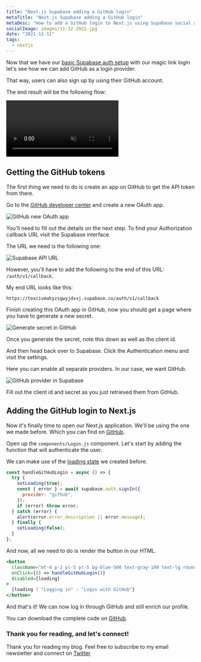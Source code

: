 ```yaml
---
title: "Next.js Supabase adding a GitHub login"
metaTitle: "Next.js Supabase adding a GitHub login"
metaDesc: "How to add a GitHub login to Next.js using Supabase social authentication"
socialImage: images/11-12-2021.jpg
date: "2021-12-11"
tags:
  - nextjs
---
```


Now that we have our [basic Supabase auth setup](https://daily-dev-tips.com/posts/authenticating-nextjs-with-supabase-auth-magic-links/) with our magic link login let's see how we can add GitHub as a login provider.

That way, users can also sign up by using their GitHub account.

The end result will be the following flow:

<!-- ![Next.js Supabase adding a GitHub login](https://cdn.hashnode.com/res/hashnode/image/upload/v1638246844582/G0mIY5Z4L.gif) -->
<video autoplay loop muted playsinline>
  <source src="https://res.cloudinary.com/daily-dev-tips/video/upload/v1638246910/ghlogin_q4uggu.webm" type="video/webm" />
  <source src="https://res.cloudinary.com/daily-dev-tips/video/upload/v1638246910/ghlogin_vwcwru.mp4" type="video/mp4" />
</video>

## Getting the GitHub tokens

The first thing we need to do is create an app on GitHub to get the API token from there.

Go to the [GitHub developer center](https://github.com/settings/developers) and create a new OAuth app.

![GitHub new OAuth app](https://cdn.hashnode.com/res/hashnode/image/upload/v1638245914307/IZwcOQU6b.png)

You'll need to fill out the details on the next step.
To find your Authorization callback URL visit the Supabase interface.

The URL we need is the following one:

![Supabase API URL](https://cdn.hashnode.com/res/hashnode/image/upload/v1638245883918/O_33yuynl.png)

However, you'll have to add the following to the end of this URL: `/auth/v1/callback`.

My end URL looks like this:

`https://texcivmahyzsgwyjdvvj.supabase.co/auth/v1/callback`

Finish creating this OAuth app in GitHub, now you should get a page where you have to generate a new secret.

![Generate secret in GitHub](https://cdn.hashnode.com/res/hashnode/image/upload/v1638246084272/ndMxb5NX4.png)

Once you generate the secret, note this down as well as the client id.

And then head back over to Supabase.
Click the Authentication menu and visit the settings.

Here you can enable all separate providers. In our case, we want GitHub.

![GitHub provider in Supabase](https://cdn.hashnode.com/res/hashnode/image/upload/v1638246190830/mwXFYAc8G.png)

Fill out the client id and secret as you just retrieved them from GitHub.

## Adding the GitHub login to Next.js

Now it's finally time to open our Next.js application.
We'll be using the one we made before.
Which you can find on [GitHub](https://github.com/rebelchris/next-supabase/tree/loading-state).

Open up the `components/Login.js` component.
Let's start by adding the function that will authenticate the user.

We can make use of the [loading state](https://daily-dev-tips.com/posts/add-a-loading-state-to-our-nextjs-supabase-app/) we created before.

```js
const handleGitHubLogin = async () => {
  try {
    setLoading(true);
    const { error } = await supabase.auth.signIn({
      provider: "github",
    });
    if (error) throw error;
  } catch (error) {
    alert(error.error_description || error.message);
  } finally {
    setLoading(false);
  }
};
```

And now, all we need to do is render the button in our HTML.

```jsx
<button
  className="mt-4 p-2 pl-5 pr-5 bg-blue-500 text-gray-100 text-lg rounded-lg focus:border-4 border-blue-300"
  onClick={() => handleGitHubLogin()}
  disabled={loading}
>
  {loading ? "Logging in" : "Login with GitHub"}
</button>
```

And that's it!
We can now log in through GitHub and still enrich our profile.

You can download the complete code on [GitHub](https://github.com/rebelchris/next-supabase/tree/github-login).

### Thank you for reading, and let's connect!

Thank you for reading my blog. Feel free to subscribe to my email newsletter and connect on [Twitter](https://twitter.com/eozef_)
